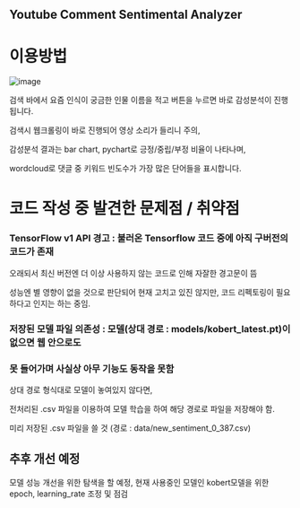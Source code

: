 ## Youtube Comment Sentimental Analyzer

# 이용방법
![image](https://github.com/user-attachments/assets/ea4b8e78-5424-484c-b6e2-f0d0e4491bd1)

검색 바에서 요즘 인식이 궁금한 인물 이름을 적고 버튼을 누르면 바로 감성분석이 진행됩니다.

검색시 웹크롤링이 바로 진행되어 영상 소리가 들리니 주의,

감성분석 결과는 bar chart, pychart로 긍정/중립/부정 비율이 나타나며, 

wordcloud로 댓글 중 키워드 빈도수가 가장 많은 단어들을 표시합니다.

# 코드 작성 중 발견한 문제점 / 취약점

### TensorFlow v1 API 경고 : 불러온 Tensorflow 코드 중에 아직 구버전의 코드가 존재 
  
오래되서 최신 버전엔 더 이상 사용하지 않는 코드로 인해 자잘한 경고문이 뜸

성능엔 별 영향이 없을 것으로 판단되어 현재 고치고 있진 않지만, 코드 리펙토링이 필요하다고 인지는 하는 중임.
                        
### 저장된 모델 파일 의존성 : 모델(상대 경로 : models/kobert_latest.pt)이 없으면 웹 안으로도 
### 못 들어가며 사실상 아무 기능도 동작을 못함

상대 경로 형식대로 모델이 놓여있지 않다면,

전처리된 .csv 파일을 이용하여 모델 학습을 하여 해당 경로로 파일을 저장해야 함.

미리 저장된 .csv 파일을 쓸 것  (경로 : data/new_sentiment_0_387.csv)

## 추후 개선 예정

모델 성능 개선을 위한 탐색을 할 예정, 현재 사용중인 모델인 kobert모델을 위한 epoch, learning_rate 조정 및 점검
